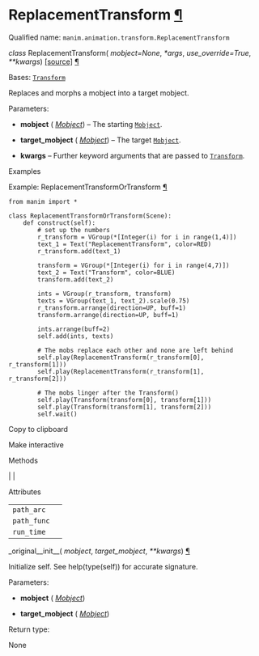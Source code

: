 # ReplacementTransform [¶](https://docs.manim.community/en/stable/reference/manim.animation.transform.ReplacementTransform.html\#replacementtransform "Link to this heading")

Qualified name: `manim.animation.transform.ReplacementTransform`

_class_ ReplacementTransform( _mobject=None_, _\*args_, _use\_override=True_, _\*\*kwargs_) [\[source\]](https://docs.manim.community/en/stable/_modules/manim/animation/transform.html#ReplacementTransform) [¶](https://docs.manim.community/en/stable/reference/manim.animation.transform.ReplacementTransform.html#manim.animation.transform.ReplacementTransform "Link to this definition")

Bases: [`Transform`](https://docs.manim.community/en/stable/reference/manim.animation.transform.Transform.html#manim.animation.transform.Transform "manim.animation.transform.Transform")

Replaces and morphs a mobject into a target mobject.

Parameters:

- **mobject** ( [_Mobject_](https://docs.manim.community/en/stable/reference/manim.mobject.mobject.Mobject.html#manim.mobject.mobject.Mobject "manim.mobject.mobject.Mobject")) – The starting [`Mobject`](https://docs.manim.community/en/stable/reference/manim.mobject.mobject.Mobject.html#manim.mobject.mobject.Mobject "manim.mobject.mobject.Mobject").

- **target\_mobject** ( [_Mobject_](https://docs.manim.community/en/stable/reference/manim.mobject.mobject.Mobject.html#manim.mobject.mobject.Mobject "manim.mobject.mobject.Mobject")) – The target [`Mobject`](https://docs.manim.community/en/stable/reference/manim.mobject.mobject.Mobject.html#manim.mobject.mobject.Mobject "manim.mobject.mobject.Mobject").

- **kwargs** – Further keyword arguments that are passed to [`Transform`](https://docs.manim.community/en/stable/reference/manim.animation.transform.Transform.html#manim.animation.transform.Transform "manim.animation.transform.Transform").


Examples

Example: ReplacementTransformOrTransform [¶](https://docs.manim.community/en/stable/reference/manim.animation.transform.ReplacementTransform.html#replacementtransformortransform)

```
from manim import *

class ReplacementTransformOrTransform(Scene):
    def construct(self):
        # set up the numbers
        r_transform = VGroup(*[Integer(i) for i in range(1,4)])
        text_1 = Text("ReplacementTransform", color=RED)
        r_transform.add(text_1)

        transform = VGroup(*[Integer(i) for i in range(4,7)])
        text_2 = Text("Transform", color=BLUE)
        transform.add(text_2)

        ints = VGroup(r_transform, transform)
        texts = VGroup(text_1, text_2).scale(0.75)
        r_transform.arrange(direction=UP, buff=1)
        transform.arrange(direction=UP, buff=1)

        ints.arrange(buff=2)
        self.add(ints, texts)

        # The mobs replace each other and none are left behind
        self.play(ReplacementTransform(r_transform[0], r_transform[1]))
        self.play(ReplacementTransform(r_transform[1], r_transform[2]))

        # The mobs linger after the Transform()
        self.play(Transform(transform[0], transform[1]))
        self.play(Transform(transform[1], transform[2]))
        self.wait()

```

Copy to clipboard

Make interactive

Methods

|
|

Attributes

|     |     |
| --- | --- |
| `path_arc` |  |
| `path_func` |  |
| `run_time` |  |

\_original\_\_init\_\_( _mobject_, _target\_mobject_, _\*\*kwargs_) [¶](https://docs.manim.community/en/stable/reference/manim.animation.transform.ReplacementTransform.html#manim.animation.transform.ReplacementTransform._original__init__ "Link to this definition")

Initialize self. See help(type(self)) for accurate signature.

Parameters:

- **mobject** ( [_Mobject_](https://docs.manim.community/en/stable/reference/manim.mobject.mobject.Mobject.html#manim.mobject.mobject.Mobject "manim.mobject.mobject.Mobject"))

- **target\_mobject** ( [_Mobject_](https://docs.manim.community/en/stable/reference/manim.mobject.mobject.Mobject.html#manim.mobject.mobject.Mobject "manim.mobject.mobject.Mobject"))


Return type:

None